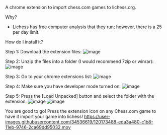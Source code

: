 A chrome extension to import chess.com games to lichess.org.

Why?
 - Lichess has free computer analysis that they run; however, there is a 25 per day limit.
 
How do I install it?

Step 1: Download the extension files:
![image](https://user-images.githubusercontent.com/34536619/120172899-5cccc900-c1b8-11eb-9458-dd030e10521a.png)

Step 2: Unzip the files into a folder (I would recommend 7zip or winrar):
![image](https://user-images.githubusercontent.com/34536619/120173137-96053900-c1b8-11eb-9eac-14434b81835c.png)

Step 3: Go to your chrome extensions list:
![image](https://user-images.githubusercontent.com/34536619/120172575-0c556b80-c1b8-11eb-86f3-7387fd114c13.png)

Step 4: Make sure you have developer mode turned on:
![image](https://user-images.githubusercontent.com/34536619/120172692-298a3a00-c1b8-11eb-8b20-16c1f8fcbe8a.png)

Step 5: Press the [Load Unpacked] button and select the folder with the extension:
![image](https://user-images.githubusercontent.com/34536619/120172790-40c92780-c1b8-11eb-8011-221b72ba355b.png)
![image](https://user-images.githubusercontent.com/34536619/120173236-ae755380-c1b8-11eb-9e16-a909e0f69c2e.png)

You are good to go! Press the extension icon on any Chess.com game to have it import your game into lichess!
https://user-images.githubusercontent.com/34536619/120173488-eda3a480-c1b8-11eb-9746-2ca69dd95032.mov
